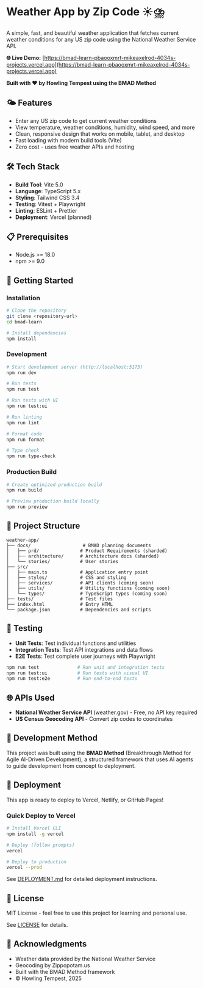 # Weather App by Zip Code ☀️⛈️

A simple, fast, and beautiful weather application that fetches current weather conditions for any US zip code using the National Weather Service API.

**🌐 Live Demo:** [https://bmad-learn-pbaooxmrt-mikeaxelrod-4034s-projects.vercel.app](https://bmad-learn-pbaooxmrt-mikeaxelrod-4034s-projects.vercel.app)

**Built with ❤️ by Howling Tempest using the BMAD Method**

## 🌤️ Features

- Enter any US zip code to get current weather conditions
- View temperature, weather conditions, humidity, wind speed, and more
- Clean, responsive design that works on mobile, tablet, and desktop
- Fast loading with modern build tools (Vite)
- Zero cost - uses free weather APIs and hosting

## 🛠️ Tech Stack

- **Build Tool**: Vite 5.0
- **Language**: TypeScript 5.x
- **Styling**: Tailwind CSS 3.4
- **Testing**: Vitest + Playwright
- **Linting**: ESLint + Prettier
- **Deployment**: Vercel (planned)

## 📋 Prerequisites

- Node.js >= 18.0
- npm >= 9.0

## 🚀 Getting Started

### Installation

```bash
# Clone the repository
git clone <repository-url>
cd bmad-learn

# Install dependencies
npm install
```

### Development

```bash
# Start development server (http://localhost:5173)
npm run dev

# Run tests
npm run test

# Run tests with UI
npm run test:ui

# Run linting
npm run lint

# Format code
npm run format

# Type check
npm run type-check
```

### Production Build

```bash
# Create optimized production build
npm run build

# Preview production build locally
npm run preview
```

## 📁 Project Structure

```
weather-app/
├── docs/                   # BMAD planning documents
│   ├── prd/               # Product Requirements (sharded)
│   ├── architecture/      # Architecture docs (sharded)
│   └── stories/           # User stories
├── src/
│   ├── main.ts            # Application entry point
│   ├── styles/            # CSS and styling
│   ├── services/          # API clients (coming soon)
│   ├── utils/             # Utility functions (coming soon)
│   └── types/             # TypeScript types (coming soon)
├── tests/                 # Test files
├── index.html             # Entry HTML
└── package.json           # Dependencies and scripts
```

## 🧪 Testing

- **Unit Tests**: Test individual functions and utilities
- **Integration Tests**: Test API integrations and data flows
- **E2E Tests**: Test complete user journeys with Playwright

```bash
npm run test              # Run unit and integration tests
npm run test:ui           # Run tests with visual UI
npm run test:e2e          # Run end-to-end tests
```

## 🌐 APIs Used

- **National Weather Service API** (weather.gov) - Free, no API key required
- **US Census Geocoding API** - Convert zip codes to coordinates

## 📖 Development Method

This project was built using the **BMAD Method** (Breakthrough Method for Agile AI-Driven Development), a structured framework that uses AI agents to guide development from concept to deployment.

## 🚀 Deployment

This app is ready to deploy to Vercel, Netlify, or GitHub Pages!

### Quick Deploy to Vercel

```bash
# Install Vercel CLI
npm install -g vercel

# Deploy (follow prompts)
vercel

# Deploy to production
vercel --prod
```

See [DEPLOYMENT.md](./DEPLOYMENT.md) for detailed deployment instructions.

## 📝 License

MIT License - feel free to use this project for learning and personal use.

See [LICENSE](./LICENSE) for details.

## 🙏 Acknowledgments

- Weather data provided by the National Weather Service
- Geocoding by Zippopotam.us
- Built with the BMAD Method framework
- © Howling Tempest, 2025

